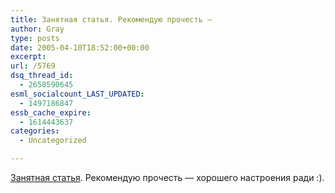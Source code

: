 ```yaml
---
title: Занятная статья. Рекомендую прочесть —
author: Gray
type: posts
date: 2005-04-10T18:52:00+00:00
excerpt:
url: /5769
dsq_thread_id:
  - 2658590645
esml_socialcount_LAST_UPDATED:
  - 1497186847
essb_cache_expire:
  - 1614443637
categories:
  - Uncategorized

---
```








<a href="http://www.utro.ru/articles/2005/04/08/426177.shtml" target="_blank">Занятная статья</a>. Рекомендую прочесть &#8212; хорошего настроения ради :).